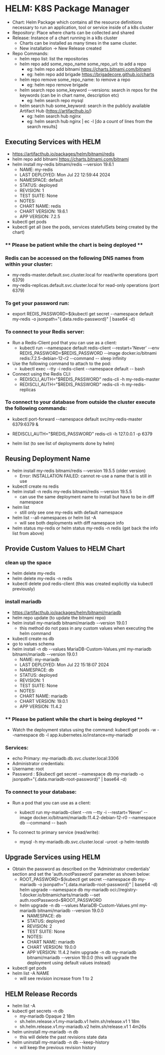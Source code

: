 # HELM: K8S Package Manager

- Chart: Helm Package which contains all the resource definitions necessary to run an application, tool or service inside of a k8s cluster
- Repository: Place where charts can be collected and shared
- Release: Instance of a chart running in a k8s cluster
  - Charts can be installed as many times in the same cluster.
  - New installation -> New Release created
- Repo Commands:
  - helm repo list: list the repositories
  - helm repo add some_repo_name some_repo_url: to add a repo
    - eg: helm repo add bitnami https://charts.bitnami.com/bitnami
    - eg: helm repo add brigade https://brigadecore.github.io/charts
  - helm repo remove some_repo_name: to remove a repo
    - eg: helm repo remove brigade
  - helm search repo some_keyword --versions: search in repos for the keywords (can be in chart name, description etc)
    - eg: helm search repo mysql
  - helm search hub some_keyword: search in the publicly available Artifact Hub (https://artifacthub.io/)
    - eg: helm search hub nginx
    - eg: helm search hub nginx | ec -l [do a count of lines from the search results]

## Executing Services with HELM

- https://artifacthub.io/packages/helm/bitnami/redis
- helm repo add bitnami https://charts.bitnami.com/bitnami
- helm install my-redis bitnami/redis --version 19.6.1
  - NAME: my-redis
  - LAST DEPLOYED: Mon Jul 22 12:59:44 2024
  - NAMESPACE: default
  - STATUS: deployed
  - REVISION: 1
  - TEST SUITE: None
  - NOTES:
  - CHART NAME: redis
  - CHART VERSION: 19.6.1
  - APP VERSION: 7.2.5
- kubectl get pods
- kubectl get all (see the pods, services statefulSets being created by the chart)

### ** Please be patient while the chart is being deployed **

### Redis can be accessed on the following DNS names from within your cluster:

- my-redis-master.default.svc.cluster.local for read/write operations (port 6379)
- my-redis-replicas.default.svc.cluster.local for read-only operations (port 6379)

### To get your password run:

- export REDIS_PASSWORD=$(kubectl get secret --namespace default my-redis -o jsonpath="{.data.redis-password}" | base64 -d)

### To connect to your Redis server:

- Run a Redis-Client pod that you can use as a client:
  - kubectl run --namespace default redis-client --restart='Never' --env REDIS_PASSWORD=$REDIS_PASSWORD --image docker.io/bitnami redis:7.2.5-debian-12-r2 --command -- sleep infinity
- Use the following command to attach to the pod:
  - kubectl exec --tty -i redis-client --namespace default -- bash
- Connect using the Redis CLI:
  - REDISCLI_AUTH="$REDIS_PASSWORD" redis-cli -h my-redis-master
  - REDISCLI_AUTH="$REDIS_PASSWORD" redis-cli -h my-redis-replicas

### To connect to your database from outside the cluster execute the following commands:

- kubectl port-forward --namespace default svc/my-redis-master 6379:6379 &
- REDISCLI_AUTH="$REDIS_PASSWORD" redis-cli -h 127.0.0.1 -p 6379

- helm list (to see list of deployments done by helm)

## Reusing Deployment Name

- helm install my-redis bitnami/redis --version 19.5.5 (older version)
  - Error: INSTALLATION FAILED: cannot re-use a name that is still in use
- kubectl create ns redis
- helm install -n redis my-redis bitnami/redis --version 19.5.5
  - can use the same deployment name to install but have to be in diff namespace
- helm list
  - still only see one my-redis with default namespace
- helm list --all-namespaces or helm list -A
  - will see both deployments with diff namespace info
- helm status my-redis or helm status my-redis -n redis (get back the info list from above)

## Provide Custom Values to HELM Chart

### clean up the space

- helm delete my-redis
- helm delete my-redis -n redis
- kubectl delete pod redis-client (this was created explicitly via kubectl previously)

### install mariadb

- https://artifacthub.io/packages/helm/bitnami/mariadb
- helm repo update (to update the bitnami repo)
- helm install my-mariadb bitnami/mariadb --version 19.0.1
  - this method do not pass in any custom values when executing the helm command
- kubectl create ns db
- go to values schema
- helm install -n db --values MariaDB-Custom-Values.yml my-mariadb bitnami/mariadb --version 19.0.1
  - NAME: my-mariadb
  - LAST DEPLOYED: Mon Jul 22 15:18:07 2024
  - NAMESPACE: db
  - STATUS: deployed
  - REVISION: 1
  - TEST SUITE: None
  - NOTES:
  - CHART NAME: mariadb
  - CHART VERSION: 19.0.1
  - APP VERSION: 11.4.2

### ** Please be patient while the chart is being deployed **

- Watch the deployment status using the command: kubectl get pods -w --namespace db -l app.kubernetes.io/instance=my-mariadb

### Services:

- echo Primary: my-mariadb.db.svc.cluster.local:3306
- Administrator credentials:
- Username: root
- Password : $(kubectl get secret --namespace db my-mariadb -o jsonpath="{.data.mariadb-root-password}" | base64 -d)

### To connect to your database:

- Run a pod that you can use as a client:

  - kubectl run my-mariadb-client --rm --tty -i --restart='Never' --image docker.io/bitnami/mariadb:11.4.2-debian-12-r0 --namespace db --command -- bash

- To connect to primary service (read/write):
  - mysql -h my-mariadb.db.svc.cluster.local -uroot -p helm-testdb

## Upgrade Services using HELM

- Obtain the password as described on the 'Administrator credentials' section and set the 'auth.rootPassword' parameter as shown below:
  - ROOT_PASSWORD=$(kubectl get secret --namespace db my-mariadb -o jsonpath="{.data.mariadb-root-password}" | base64 -d) helm upgrade --namespace db my-mariadb oci://registry-1.docker.io/bitnamicharts/mariadb --set auth.rootPassword=$ROOT_PASSWORD
  - helm upgrade -n db --values MariaDB-Custom-Values.yml my-mariadb bitnami/mariadb --version 19.0.0
    - NAMESPACE: db
    - STATUS: deployed
    - REVISION: 2
    - TEST SUITE: None
    - NOTES:
    - CHART NAME: mariadb
    - CHART VERSION: 19.0.0
    - APP VERSION: 11.4.2
      helm upgrade -n db my-mariadb bitnami/mariadb --version 19.0.0 (this will upgrade the deployment using default values instead)
- kubectl get pods
- helm list -A NAME
  - will see revision increase from 1 to 2

## HELM Release Records

- helm list -A
- kubectl get secrets -n db
  - my-mariadb Opaque 2 18m
  - sh.helm.release.v1.my-mariadb.v1 helm.sh/release.v1 1 18m
  - sh.helm.release.v1.my-mariadb.v2 helm.sh/release.v1 1 4m26s
- helm uninstall my-mariadb -n db
  - this will delete the past revisions state data
- helm uninstall my-mariadb -n db --keep-history
  - will keep the previous revision history
